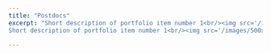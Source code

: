 ```yaml
---
title: "Postdocs"
excerpt: "Short description of portfolio item number 1<br/><img src='/images/500x300.png'>
Short description of portfolio item number 1<br/><img src='/images/500x300.png'>"

---
```

